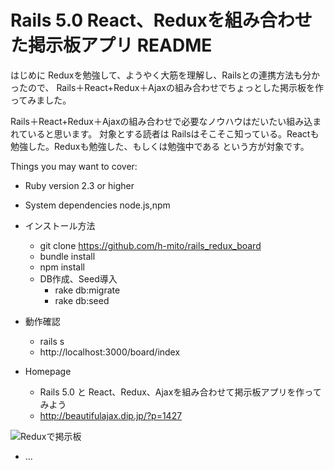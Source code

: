 # Rails 5.0 React、Reduxを組み合わせた掲示板アプリ README

はじめに
Reduxを勉強して、ようやく大筋を理解し、Railsとの連携方法も分かったので、
Rails＋React+Redux＋Ajaxの組み合わせでちょっとした掲示板を作ってみました。

Rails＋React+Redux＋Ajaxの組み合わせで必要なノウハウはだいたい組み込まれていると思います。
対象とする読者は Railsはそこそこ知っている。Reactも勉強した。Reduxも勉強した、もしくは勉強中である
という方が対象です。

Things you may want to cover:

* Ruby version
  2.3 or higher

* System dependencies
  node.js,npm

* インストール方法
  - git clone https://github.com/h-mito/rails_redux_board
  - bundle install
  - npm install
  - DB作成、Seed導入
    - rake db:migrate
    - rake db:seed

* 動作確認
  - rails s
  - http://localhost:3000/board/index

* Homepage
  - Rails 5.0 と React、Redux、Ajaxを組み合わせて掲示板アプリを作ってみよう
  - http://beautifulajax.dip.jp/?p=1427

![Reduxで掲示板](http://beautifulajax.dip.jp/wp-content/uploads/2017/04/redux-30-806x393.png "あああああ")
* ...
